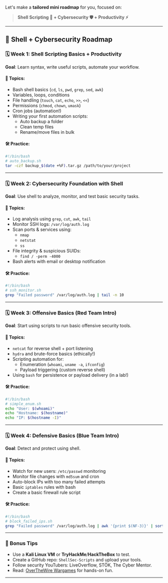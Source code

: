 Let's make a **tailored mini roadmap** for you, focused on:

> **Shell Scripting 🔧 + Cybersecurity 🛡️ + Productivity ⚡**

---

## 🚀 Shell + Cybersecurity Roadmap

### 🗓️ Week 1: Shell Scripting Basics + Productivity

**Goal**: Learn syntax, write useful scripts, automate your workflow.

#### 🔹 Topics:
- Bash shell basics (`cd`, `ls`, `pwd`, `grep`, `sed`, `awk`)
- Variables, loops, conditions
- File handling (`touch`, `cat`, `echo`, `>>`, `<<`)
- Permissions (`chmod`, `chown`, `umask`)
- Cron jobs (automation!)
- Writing your first automation scripts:
  - Auto backup a folder
  - Clean temp files
  - Rename/move files in bulk

#### 🛠 Practice:
```bash
#!/bin/bash
# auto_backup.sh
tar -czf backup_$(date +%F).tar.gz /path/to/your/project
```

---

### 🗓️ Week 2: Cybersecurity Foundation with Shell

**Goal**: Use shell to analyze, monitor, and test basic security tasks.

#### 🔹 Topics:
- Log analysis using `grep`, `cut`, `awk`, `tail`
- Monitor SSH logs: `/var/log/auth.log`
- Scan ports & services using:
  - `nmap`
  - `netstat`
  - `ss`
- File integrity & suspicious SUIDs:
  - `find / -perm -4000`
- Bash alerts with email or desktop notification

#### 🛠 Practice:
```bash
#!/bin/bash
# ssh_monitor.sh
grep "Failed password" /var/log/auth.log | tail -n 10
```

---

### 🗓️ Week 3: Offensive Basics (Red Team Intro)

**Goal**: Start using scripts to run basic offensive security tools.

#### 🔹 Topics:
- `netcat` for reverse shell + port listening
- `hydra` and brute-force basics (ethically!)
- Scripting automation for:
  - Enumeration (`whoami`, `uname -a`, `ifconfig`)
  - Payload triggering (custom reverse shell)
- Using `bash` for persistence or payload delivery (in a lab!)

#### 🛠 Practice:
```bash
#!/bin/bash
# simple_enum.sh
echo "User: $(whoami)"
echo "Hostname: $(hostname)"
echo "IP: $(hostname -I)"
```

---

### 🗓️ Week 4: Defensive Basics (Blue Team Intro)

**Goal**: Detect and protect using shell.

#### 🔹 Topics:
- Watch for new users: `/etc/passwd` monitoring
- Monitor file changes with `md5sum` and cron
- Auto-block IPs with too many failed attempts
- Basic `iptables` rules with bash
- Create a basic firewall rule script

#### 🛠 Practice:
```bash
#!/bin/bash
# block_failed_ips.sh
grep "Failed password" /var/log/auth.log | awk '{print $(NF-3)}' | sort | uniq -c | sort -nr
```

---

### 📘 Bonus Tips

- Use a **Kali Linux VM** or **TryHackMe**/**HackTheBox** to test.
- Create a GitHub repo: `ShellSec-Scripts` and upload your tools.
- Follow security YouTubers: LiveOverflow, STÖK, The Cyber Mentor.
- Read: [OverTheWire Wargames](https://overthewire.org/wargames/) for hands-on fun.

---
